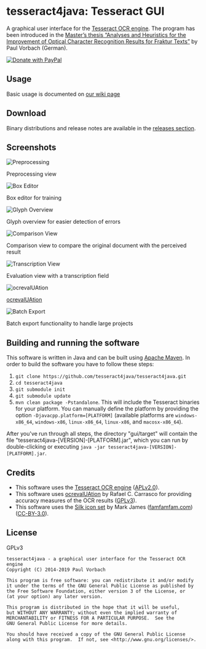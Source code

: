 # tesseract4java: Tesseract GUI


A graphical user interface for the [Tesseract OCR engine][tesseract]. The program has been introduced in the [Master’s
thesis “Analyses and Heuristics for the Improvement of Optical Character Recognition Results for Fraktur Texts”][thesis]
by Paul Vorbach (German).

[tesseract]: https://github.com/tesseract-ocr/tesseract
[thesis]: http://nbn-resolving.de/urn/resolver.pl?urn:nbn:de:bvb:20-opus-106527


[![Donate with PayPal](https://www.paypalobjects.com/en_US/i/btn/btn_donate_SM.gif)](https://www.paypal.com/cgi-bin/webscr?cmd=_s-xclick&hosted_button_id=LF8T2JP2YUUUE)

## Usage
Basic usage is documented on [our wiki page](https://github.com/tesseract4java/tesseract4java/wiki/Usage)

## Download

Binary distributions and release notes are available in the [releases section].

[Releases section]: https://github.com/tesseract4java/tesseract4java/releases


## Screenshots

![Preprocessing](https://raw.githubusercontent.com/tesseract4java/tesseract-gui/master/screenshots/gui-preprocessing.png)

Preprocessing view

![Box Editor](https://raw.githubusercontent.com/tesseract4java/tesseract-gui/master/screenshots/gui-box-editor.png)

Box editor for training

![Glyph Overview](https://raw.githubusercontent.com/tesseract4java/tesseract-gui/master/screenshots/gui-glyph-overview.png)

Glyph overview for easier detection of errors

![Comparison View](https://raw.githubusercontent.com/tesseract4java/tesseract-gui/master/screenshots/gui-comparison.png)

Comparison view to compare the original document with the perceived result

![Transcription View](https://raw.githubusercontent.com/tesseract4java/tesseract-gui/master/screenshots/gui-evaluation.png)

Evaluation view with a transcription field

![ocrevalUAtion](https://raw.githubusercontent.com/tesseract4java/tesseract-gui/master/screenshots/ocrevaluation.png)

[ocrevalUAtion]

![Batch Export](https://raw.githubusercontent.com/tesseract4java/tesseract-gui/master/screenshots/gui-batch-export.png)

Batch export functionality to handle large projects


## Building and running the software

This software is written in Java and can be built using [Apache Maven]. In order to build the software you have to
follow these steps:

 1. `git clone https://github.com/tesseract4java/tesseract4java.git`
 2. `cd tesseract4java`
 3. `git submodule init`
 4. `git submodule update`
 5. `mvn clean package -Pstandalone`. This will include the Tesseract binaries for your platform. You can manually
    define the platform by providing the option `-Djavacpp.platform=[PLATFORM]` (available platforms are
    `windows-x86_64`, `windows-x86`, `linux-x86_64`, `linux-x86`, and `macosx-x86_64`).

After you've run through all steps, the directory "gui/target" will contain the file
"tesseract4java-[VERSION]-[PLATFORM].jar", which you can run by double-clicking or executing
`java -jar tesseract4java-[VERSION]-[PLATFORM].jar`.

[Apache Maven]: https://maven.apache.org/

## Credits

  - This software uses the [Tesseract OCR engine][tesseract] ([APLv2.0]).
  - This software uses [ocrevalUAtion] by Rafael C. Carrasco for providing
    accuracy measures of the OCR results ([GPLv3]).
  - This software uses the [Silk icon set][silk] by Mark James
    ([famfamfam.com]) ([CC-BY-3.0]).

[APLv2.0]: http://www.apache.org/licenses/LICENSE-2.0
[GPLv3]: https://www.gnu.org/licenses/gpl-3.0.html
[ocrevalUAtion]: https://github.com/impactcentre/ocrevalUAtion
[silk]: http://www.famfamfam.com/lab/icons/silk/
[famfamfam.com]: http://www.famfamfam.com/
[CC-BY-3.0]: http://creativecommons.org/licenses/by/3.0/


## License

GPLv3

~~~
tesseract4java - a graphical user interface for the Tesseract OCR engine
Copyright (C) 2014-2019 Paul Vorbach

This program is free software: you can redistribute it and/or modify
it under the terms of the GNU General Public License as published by
the Free Software Foundation, either version 3 of the License, or
(at your option) any later version.

This program is distributed in the hope that it will be useful,
but WITHOUT ANY WARRANTY; without even the implied warranty of
MERCHANTABILITY or FITNESS FOR A PARTICULAR PURPOSE.  See the
GNU General Public License for more details.

You should have received a copy of the GNU General Public License
along with this program.  If not, see <http://www.gnu.org/licenses/>.
~~~
